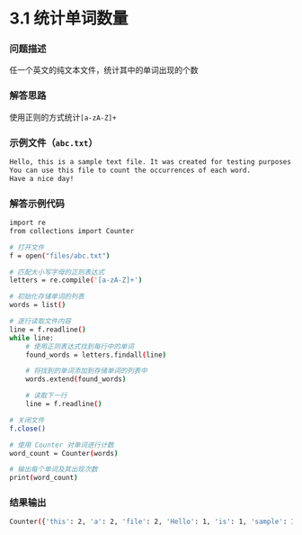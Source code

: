 # 3.1 统计单词数量

### 问题描述

任一个英文的纯文本文件，统计其中的单词出现的个数

### 解答思路

使用正则的方式统计`[a-zA-Z]+`

### 示例文件（`abc.txt`）

```bash
Hello, this is a sample text file. It was created for testing purposes. 
You can use this file to count the occurrences of each word. 
Have a nice day!
```

### 解答示例代码

```bash
import re
from collections import Counter

# 打开文件
f = open("files/abc.txt")

# 匹配大小写字母的正则表达式
letters = re.compile('[a-zA-Z]+')

# 初始化存储单词的列表
words = list()

# 逐行读取文件内容
line = f.readline()
while line:
    # 使用正则表达式找到每行中的单词
    found_words = letters.findall(line)

    # 将找到的单词添加到存储单词的列表中
    words.extend(found_words)

    # 读取下一行
    line = f.readline()

# 关闭文件
f.close()

# 使用 Counter 对单词进行计数
word_count = Counter(words)

# 输出每个单词及其出现次数
print(word_count)
```

### 结果输出

```bash
Counter({'this': 2, 'a': 2, 'file': 2, 'Hello': 1, 'is': 1, 'sample': 1, 'text': 1, 'It': 1, 'was': 1, 'created': 1, 'for': 1, 'testing': 1, 'purposes': 1, 'You': 1, 'can': 1, 'use': 1, 'to': 1, 'count': 1, 'the': 1, 'occurrences': 1, 'of': 1, 'each': 1, 'word': 1, 'Have': 1, 'nice': 1, 'day': 1})
```


